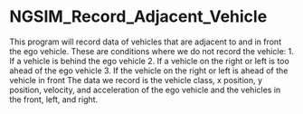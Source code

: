 # NGSIM_Record_Adjacent_Vehicle
This program will record data of vehicles that are adjacent to and in front the ego vehicle.
These are conditions where we do not record the vehicle:
    1. If a vehicle is behind the ego vehicle
    2. If a vehicle on the right or left is too ahead of the ego vehicle
    3. If the vehicle on the right or left is ahead of the vehicle in front
The data we record is the vehicle class, x position, y position, velocity, and acceleration of the ego vehicle and the vehicles in the front, left, and right.
